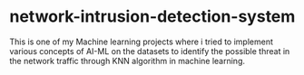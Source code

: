 # network-intrusion-detection-system
This is one of my Machine learning projects where i tried to implement various concepts of AI-ML on the datasets to identify the possible threat in the network traffic through KNN algorithm in machine learning.
